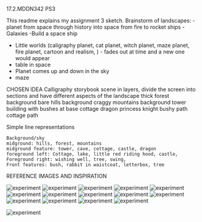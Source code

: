 17.2.MDDN342 PS3

This readme explains my assignment 3 sketch.
Brainstorm of landscapes:
-planet from space through history into space from fire to rocket ships
-Galaxies
-Build a space ship
- Little worlds (caligraphy planet, cat planet, witch planet, maze planet, fire planet, cartoon and realism, ) - fades out at time and a new one would appear
- table in space
- Planet comes up and down in the sky
- maze

CHOSEN IDEA
Calligraphy storybook scene in layers, divide  the screen into sections and have different aspects of the landscape
	thick forest background
	bare hills background
	craggy mountains background
	tower building with bushes at base
	cottage
	dragon
	princess
	knight
	bushy path
	cottage path

Simple line representations

	Background/sky
	midground: hills, forest, mountains
	midground feature: tower, cave, cottage, castle, dragon
	foreground left: Cottage, lake, little red riding hood, castle,  
	Foreground right: wishing well, tree, swing, 
	Front features: bush, rabbit in waistcoat, letterbox, tree

REFERENCE IMAGES AND INSPIRATION


![experiment](https://i.pinimg.com/originals/18/fe/92/18fe92785858b581e6410651a832c3eb.jpg)
![experiment](http://blankspaceproject.com/wp-content/uploads/2017/02/image-1-history-18902_sm-1024x663.jpg)
![experiment](https://image.shutterstock.com/z/stock-photo-fantasy-landscape-with-a-fairytale-castle-and-a-dragon-82294078.jpg)
![experiment](https://i.pinimg.com/originals/27/b7/5d/27b75d67e82fc477ad61d19a91aa90e2.jpg)
![experiment](https://i.pinimg.com/736x/49/51/8f/49518fe63f6c9ec943884e61802c79ca--fairytale-art-rabbit-art.jpg)
![experiment](https://i.pinimg.com/736x/ba/15/e0/ba15e0d9f7be51825d722587b3ba70a3--fairytale-art-secret-gardens.jpg)
![experiment](https://i.pinimg.com/originals/39/17/58/39175801903b01113eebe3d77d74f2ea.jpg)
![experiment](https://i.pinimg.com/originals/c8/03/db/c803db63a09f81384f07f55dcac51103.jpg)
![experiment](https://i.pinimg.com/originals/a2/c9/b5/a2c9b5b76b73bcd951b9f7af0c7a2fec.jpg)
![experiment](https://i.pinimg.com/736x/9e/b5/91/9eb5916ebfb54d789f9dde7845818f7d--fairy-tale-illustrations-sleeping-beauty.jpg)
![experiment](https://i.pinimg.com/736x/24/58/f5/2458f5df17584473f813b4ddf1130ab1--castle-illustration-book-illustrations.jpg)
![experiment](https://i.pinimg.com/736x/73/04/8d/73048d70860f8ea2336033da515ee77c--fairytale-art-adult-coloring.jpg)
![experiment](https://me2watson.files.wordpress.com/2010/03/into-the-woods_line-art_sml1.jpg)
![experiment](https://i.pinimg.com/736x/3f/76/26/3f7626d9594341bbedc5f86329a215d6--scrapbook-blog-fairy-tale-illustrations.jpg)

![experiment]()



